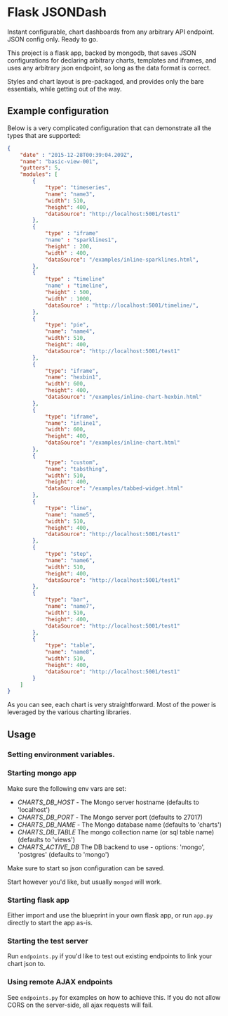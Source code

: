 # Flask JSONDash

Instant configurable, chart dashboards from any arbitrary API endpoint. JSON config only. Ready to go.

This project is a flask app, backed by mongodb, that saves JSON configurations for declaring arbitrary charts, templates and iframes, and uses any arbitrary json endpoint, so long as the data format is correct.

Styles and chart layout is pre-packaged, and provides only the bare essentials, while getting out of the way.

## Example configuration

Below is a very complicated configuration that can demonstrate all the types that are supported:

```json
{
    "date" : "2015-12-28T00:39:04.209Z",
    "name": "basic-view-001",
    "gutters": 5,
    "modules": [
        {
            "type": "timeseries",
            "name": "name3",
            "width": 510,
            "height": 400,
            "dataSource": "http://localhost:5001/test1"
        },
        {
            "type" : "iframe"
            "name" : "sparklines1",
            "height" : 200,
            "width" : 400,
            "dataSource": "/examples/inline-sparklines.html",
        },
        {
            "type" : "timeline"
            "name" : "timeline",
            "height" : 500,
            "width" : 1000,
            "dataSource" : "http://localhost:5001/timeline/",
        },
        {
            "type": "pie",
            "name": "name4",
            "width": 510,
            "height": 400,
            "dataSource": "http://localhost:5001/test1"
        },
        {
            "type": "iframe",
            "name": "hexbin1",
            "width": 600,
            "height": 400,
            "dataSource": "/examples/inline-chart-hexbin.html"
        },
        {
            "type": "iframe",
            "name": "inline1",
            "width": 600,
            "height": 400,
            "dataSource": "/examples/inline-chart.html"
        },
        {
            "type": "custom",
            "name": "tabsthing",
            "width": 510,
            "height": 400,
            "dataSource": "/examples/tabbed-widget.html"
        },
        {
            "type": "line",
            "name": "name5",
            "width": 510,
            "height": 400,
            "dataSource": "http://localhost:5001/test1"
        },
        {
            "type": "step",
            "name": "name6",
            "width": 510,
            "height": 400,
            "dataSource": "http://localhost:5001/test1"
        },
        {
            "type": "bar",
            "name": "name7",
            "width": 510,
            "height": 400,
            "dataSource": "http://localhost:5001/test1"
        },
        {
            "type": "table",
            "name": "name8",
            "width": 510,
            "height": 400,
            "dataSource": "http://localhost:5001/test1"
        }
    ]
}
```

As you can see, each chart is very straightforward. Most of the power is leveraged by the various charting libraries.

## Usage

### Setting environment variables.

### Starting mongo app

Make sure the following env vars are set:

* *CHARTS_DB_HOST* - The Mongo server hostname (defaults to 'localhost')
* *CHARTS_DB_PORT* - The Mongo server port (defaults to 27017)
* *CHARTS_DB_NAME* - The Mongo database name (defaults to 'charts')
* *CHARTS_DB_TABLE* The mongo collection name (or sql table name) (defaults to 'views')
* *CHARTS_ACTIVE_DB* The DB backend to use - options: 'mongo', 'postgres' (defaults to 'mongo')

Make sure to start so json configuration can be saved.

Start however you'd like, but usually `mongod` will work.

### Starting flask app

Either import and use the blueprint in your own flask app, or run `app.py` directly to start the app as-is.

### Starting the test server

Run `endpoints.py` if you'd like to test out existing endpoints to link your chart json to.

### Using remote AJAX endpoints

See `endpoints.py` for examples on how to achieve this. If you do not allow CORS on the server-side, all ajax requests will fail.
